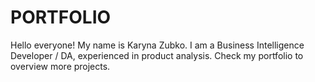 # PORTFOLIO

Hello everyone! My name is Karyna Zubko. I am a Business Intelligence Developer / DA, experienced in product analysis. 
Check my portfolio to overview more projects. 
